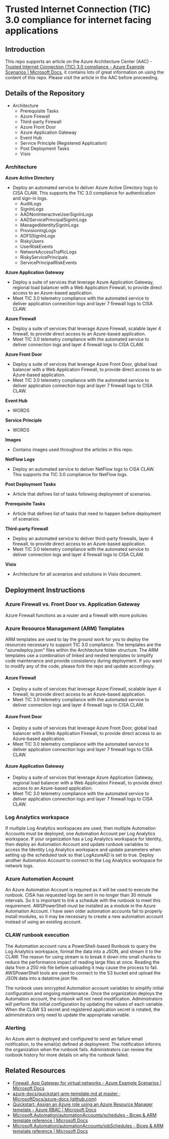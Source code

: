 # Trusted Internet Connection (TIC) 3.0 compliance for internet facing applications

## Introduction
This repo supports an article on the Azure Architecture Center (AAC) - [Trusted Internet Connection (TIC) 3.0 compliance - Azure Example Scenarios | Microsoft Docs](https://docs.microsoft.com/en-us/azure/architecture/example-scenario/security/trusted-internet-connections), it contains lots of great information on using the content of this repo. Please visit the article in the AAC before proceeding.

## Details of the Repository
- Architecture
  - Prerequisite Tasks
  - Azure Firewall
  - Third-party Firewall
  - Azure Front Door
  - Azure Application Gateway
  - Event Hub
  - Service Principle (Registered Application)
  - Post Deployment Tasks
  - Visio

### Architecture
**Azure Active Directory**
- Deploy an automated service to deliver Azure Active Directory logs to CISA CLAW. This supports the TIC 3.0 compliance for authentication and sign-in logs.
  - AuditLogs
  - SignInLogs
  - AADNonInteractiveUserSignInLogs
  - AADServicePrincipalSignInLogs
  - ManagedIdentitySignInLogs
  - ProvisioningLogs
  - ADFSSignInLogs
  - RiskyUsers
  - UserRiskEvents
  - NetworkAccessTrafficLogs
  - RiskyServicePrincipals
  - ServicePrincipalRiskEvents


**Azure Application Gateway**
- Deploy a suite of services that leverage Azure Application Gateway, regional load balancer with a Web Application Firewall, to provide direct access to an Azure-based application. 
- Meet TIC 3.0 telemetry compliance with the automated service to deliver application connection logs and layer 7 firewall logs to CISA CLAW. 

**Azure Firewall**
- Deploy a suite of services that leverage Azure Firewall, scalable layer 4 firewall, to provide direct access to an Azure-based application. 
- Meet TIC 3.0 telemetry compliance with the automated service to deliver connection logs and layer 4 firewall logs to CISA CLAW.

**Azure Front Door**
- Deploy a suite of services that leverage Azure Front Door, global load balancer with a Web Application Firewall, to provide direct access to an Azure-based application. 
- Meet TIC 3.0 telemetry compliance with the automated service to deliver application connection logs and layer 7 firewall logs to CISA CLAW. 

**Event Hub**

- WORDS

**Service Principle**

- WORDS

**Images**

- Contains images used throughout the articles in this repo.

**NetFlow Logs**
- Deploy an automated service to deliver NetFlow logs to CISA CLAW. This supports the TIC 3.0 compliance for NetFlow logs.

**Post Deployment Tasks**
- Article that defines list of tasks following deployment of scenarios.

**Prerequisite Tasks**
- Article that defines list of tasks that need to happen before deployment of scenarios.

**Third-party Firewall**
- Deploy an automated service to deliver third-party firewalls, layer 4 firewall, to provide direct access to an Azure-based application. 
- Meet TIC 3.0 telemetry compliance with the automated service to deliver connection logs and layer 4 firewall logs to CISA CLAW.

**Visio**
- Architecture for all scenarios and solutions in Visio document.

## Deployment Instructions
### Azure Firewall vs. Front Door vs. Application Gateway
Azure Firewall functions as a router and a firewall with more policies

### Azure Resource Management (ARM) Templates
ARM templates are used to lay the ground work for you to deploy the resources necessary to support TIC 3.0 compliance. The templates are the "azuredeploy.json" files within the Architecture folder structure. The ARM templates use a combination of linked and nested templates to simplify code maintenance and provide consistency during deployment. If you want to modify any of the code, please fork the repo and update accordingly. 

#### Azure Firewall
- Deploy a suite of services that leverage Azure Firewall, scalable layer 4 firewall, to provide direct access to an Azure-based application. 
- Meet TIC 3.0 telemetry compliance with the automated service to deliver connection logs and layer 4 firewall logs to CISA CLAW.

#### Azure Front Door
- Deploy a suite of services that leverage Azure Front Door, global load balancer with a Web Application Firewall, to provide direct access to an Azure-based application. 
- Meet TIC 3.0 telemetry compliance with the automated service to deliver application connection logs and layer 7 firewall logs to CISA CLAW. 

#### Azure Application Gateway
- Deploy a suite of services that leverage Azure Application Gateway, regional load balancer with a Web Application Firewall, to provide direct access to an Azure-based application. 
- Meet TIC 3.0 telemetry compliance with the automated service to deliver application connection logs and layer 7 firewall logs to CISA CLAW. 

### Log Analytics workspace
If multiple Log Analytics workspaces are used, then multiple Automation Accounts must be deployed, one Automation Account per Log Analytics workspace. If your organization has a Log Analytics workspace for Identity, then deploy an Automation Account and update runbook variables to access the Identity Log Analytics workspace and update parameters when setting up the scheduled task so that LogAzureAD is set to true. Deploy another Automation Account to connect to the Log Analytics workspace for network logs.

### Azure Automation Account
An Azure Automation Account is required as it will be used to execute the runbook. CISA has requested logs be sent in no longer than 30 minute intervals. So it is important to link a schedule with the runbook to meet this requirement. AWSPowerShell must be installed as a module in the Azure Automation Account. I have seen older automation accounts fail to properly install modules, so it may be necessary to create a new automation account instead of using an existing account. 

### CLAW runbook execution
The Automation account runs a PowerShell-based Runbook to query the Log Analytics workspace, format the data into a JSON, and stream it to the CLAW. The reason for using stream is to break it down into small chunks to reduce the performance impact of reading large files at once. Reading the data from a 250 mb file before uploading it may cause the process to fail. AWSPowerShell tools are used to connect to the S3 bucket and upload the JSON data into a datatime.json file.

The runbook uses encrypted Automation account variables to simplify initial configuration and ongoing maintenance. Once the organization deploys the Automation account, the runbook will not need modification. Administrators will perform the initial configuration by updating the values of each variable. When the CLAW S3 secret and registered application secret is rotated, the administrators only need to update the appropriate variable. 

### Alerting
An Azure alert is deployed and configured to send an failure email notification, to the email(s) defined at deployment. The notification informs the organization when the runbook fails. Administrators can review the runbook history for more details on why the runbook failed.


## Related Resources
- [Firewall, App Gateway for virtual networks - Azure Example Scenarios | Microsoft Docs](https://docs.microsoft.com/en-us/azure/architecture/example-scenario/gateway/firewall-application-gateway)
- [azure-docs/quickstart-arm-template.md at master · MicrosoftDocs/azure-docs (github.com)](https://github.com/MicrosoftDocs/azure-docs/blob/master/articles/app-service/quickstart-arm-template.md)
- [Quickstart: Assign an Azure role using an Azure Resource Manager template - Azure RBAC | Microsoft Docs](https://docs.microsoft.com/en-us/azure/role-based-access-control/quickstart-role-assignments-template)
- [Microsoft.Automation/automationAccounts/schedules - Bicep & ARM template reference | Microsoft Docs](https://docs.microsoft.com/en-us/azure/templates/microsoft.automation/automationaccounts/schedules?tabs=json)
- [Microsoft.Automation/automationAccounts/jobSchedules - Bicep & ARM template reference | Microsoft Docs](https://docs.microsoft.com/en-us/azure/templates/microsoft.automation/automationaccounts/jobschedules?tabs=json)
